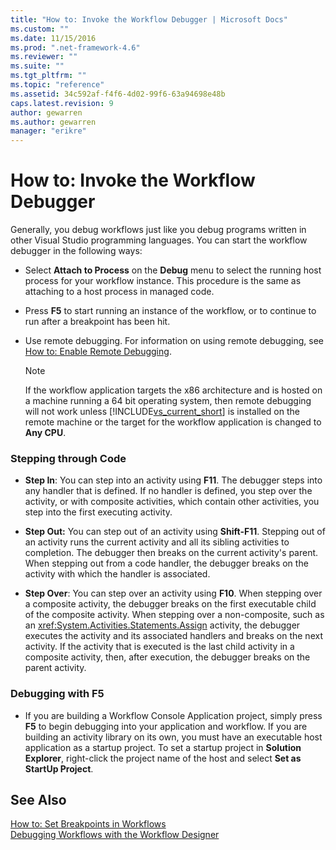 ```yaml
---
title: "How to: Invoke the Workflow Debugger | Microsoft Docs"
ms.custom: ""
ms.date: 11/15/2016
ms.prod: ".net-framework-4.6"
ms.reviewer: ""
ms.suite: ""
ms.tgt_pltfrm: ""
ms.topic: "reference"
ms.assetid: 34c592af-f4f6-4d02-99f6-63a94698e48b
caps.latest.revision: 9
author: gewarren
ms.author: gewarren
manager: "erikre"
---
```

# How to: Invoke the Workflow Debugger
Generally, you debug workflows just like you debug programs written in other Visual Studio programming languages. You can start the workflow debugger in the following ways:  
  
-   Select **Attach to Process** on the **Debug** menu to select the running host process for your workflow instance. This procedure is the same as attaching to a host process in managed code.  
  
-   Press **F5** to start running an instance of the workflow, or to continue to run after a breakpoint has been hit.  
  
-   Use remote debugging. For information on using remote debugging, see [How to: Enable Remote Debugging](http://go.microsoft.com/fwlink/?LinkId=196257).  
  
    > [!NOTE]
    >  If the workflow application targets the x86 architecture and is hosted on a machine running a 64 bit operating system, then remote debugging will not work unless [!INCLUDE[vs_current_short](../includes/vs-current-short-md.md)] is installed on the remote machine or the target for the workflow application is changed to **Any CPU**.  
  
### Stepping through Code  
  
-   **Step In**: You can step into an activity using **F11**. The debugger steps into any handler that is defined. If no handler is defined, you step over the activity, or with composite activities, which contain other activities, you step into the first executing activity.  
  
-   **Step Out:** You can step out of an activity using **Shift-F11**. Stepping out of an activity runs the current activity and all its sibling activities to completion. The debugger then breaks on the current activity's parent. When stepping out from a code handler, the debugger breaks on the activity with which the handler is associated.  
  
-   **Step Over**: You can step over an activity using **F10**. When stepping over a composite activity, the debugger breaks on the first executable child of the composite activity. When stepping over a non-composite, such as an <xref:System.Activities.Statements.Assign> activity, the debugger executes the activity and its associated handlers and breaks on the next activity. If the activity that is executed is the last child activity in a composite activity, then, after execution, the debugger breaks on the parent activity.  
  
### Debugging with F5  
  
-   If you are building a Workflow Console Application project, simply press **F5** to begin debugging into your application and workflow. If you are building an activity library on its own, you must have an executable host application as a startup project. To set a startup project in **Solution Explorer**, right-click the project name of the host and select **Set as StartUp Project**.  
  
## See Also  
 [How to: Set Breakpoints in Workflows](../workflow-designer/how-to-set-breakpoints-in-workflows.md)   
 [Debugging Workflows with the Workflow Designer](../workflow-designer/debugging-workflows-with-the-workflow-designer.md)
